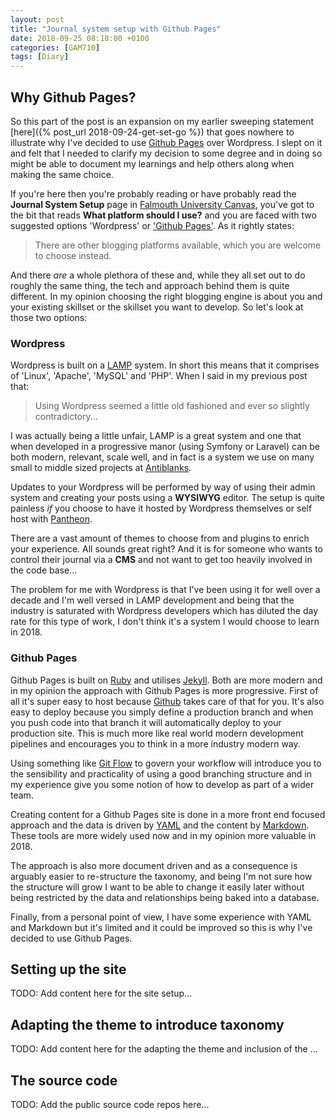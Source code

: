 ```yaml
---
layout: post
title: "Journal system setup with Github Pages"
date: 2018-09-25 08:18:00 +0100
categories: [GAM710]
tags: [Diary]
---
```


## Why Github Pages?

So this part of the post is an expansion on my earlier sweeping statement [here]({% post_url 2018-09-24-get-set-go %}) that goes nowhere to illustrate why I've decided to use [Github Pages](https://pages.github.com/) over Wordpress. I slept on it and felt that I needed to clarify my decision to some degree and in doing so might be able to document my learnings and help others along when making the same choice.

If you're here then you're probably reading or have probably read the **Journal System Setup** page in [Falmouth University Canvas](https://falmouthflexible.instructure.com/), you've got to the bit that reads **What platform should I use?** and you are faced with two suggested options 'Wordpress' or ['Github Pages'](https://pages.github.com/). As it rightly states:

> There are other blogging platforms available, which you are welcome to choose instead.

And there *are* a whole plethora of these and, while they all set out to do roughly the same thing, the tech and approach behind them is quite different. In my opinion choosing the right blogging engine is about you and your existing skillset or the skillset you want to develop. So let's look at those two options:

### Wordpress

Wordpress is built on a [LAMP](https://tinyurl.com/3v9uyvm) system. In short this means that it comprises of 'Linux', 'Apache', 'MySQL' and 'PHP'. When I said in my previous post that:

> Using Wordpress seemed a little old fashioned and ever so slightly contradictory...

I was actually being a little unfair, LAMP is a great system and one that when developed in a progressive manor (using Symfony or Laravel) can be both modern, relevant, scale well, and in fact is a system we use on many small to middle sized projects at [Antiblanks](http://www.antiblanks.com).

Updates to your Wordpress will be performed by way of using their admin system and creating your posts using a **WYSIWYG** editor. The setup is quite painless *if* you choose to have it hosted by Wordpress themselves or self host with [Pantheon](https://pantheon.io/).

There are a vast amount of themes to choose from and plugins to enrich your experience. All sounds great right? And it is for someone who wants to control their journal via a **CMS** and not want to get too heavily involved in the code base...

The problem for me with Wordpress is that I've been using it for well over a decade and I'm well versed in LAMP development and being that the industry is saturated with Wordpress developers which has diluted the day rate for this type of work, I don't think it's a system I would choose to learn in 2018.

### Github Pages

Github Pages is built on [Ruby](https://www.ruby-lang.org/) and utilises [Jekyll](https://jekyllrb.com/). Both are more modern and in my opinion the approach with Github Pages is more progressive. First of all it's super easy to host because [Github](https://github.com/) takes care of that for you. It's also easy to deploy because you simply define a production branch and when you push code into that branch it will automatically deploy to your production site. This is much more like real world modern development pipelines and encourages you to think in a more industry modern way.

Using something like [Git Flow](https://guides.github.com/introduction/flow/) to govern your workflow will introduce you to the sensibility and practicality of using a good branching structure and in my experience give you some notion of how to develop as part of a wider team.

Creating content for a Github Pages site is done in a more front end focused approach and the data is driven by [YAML](https://en.wikipedia.org/wiki/YAML) and the content by [Markdown](https://en.wikipedia.org/wiki/Markdown). These tools are more widely used now and in my opinion more valuable in 2018.

The approach is also more document driven and as a consequence is arguably easier to re-structure the taxonomy, and being I'm not sure how the structure will grow I want to be able to change it easily later without being restricted by the data and relationships being baked into a database.

Finally, from a personal point of view, I have some experience with YAML and Markdown but it's limited and it could be improved so this is why I've decided to use Github Pages.

## Setting up the site

TODO: Add content here for the site setup...

## Adapting the theme to introduce taxonomy

TODO: Add content here for the adapting the theme and inclusion of the ...

## The source code

TODO: Add the public source code repos here...
